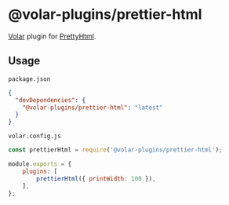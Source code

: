 # @volar-plugins/prettier-html

[Volar](https://github.com/johnsoncodehk/volar) plugin for [PrettyHtml](https://prettyhtml.netlify.app/).

## Usage

`package.json`

```json
{
  "devDependencies": {
    "@volar-plugins/prettier-html": "latest"
  }
}
```

`volar.config.js`

```js
const prettierHtml = require('@volar-plugins/prettier-html');

module.exports = {
	plugins: [
		prettierHtml({ printWidth: 100 }),
	],
};
```
